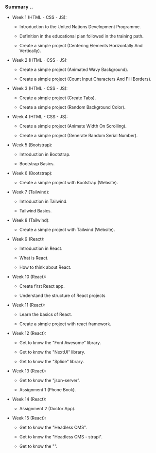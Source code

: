 ### Summary ..

- Week 1 (HTML - CSS - JS):

  - Introduction to the United Nations Development Programme.

  - Definition in the educational plan followed in the training path.

  - Create a simple project (Centering Elements Horizontally And Vertically).

- Week 2 (HTML - CSS - JS):

  - Create a simple project (Animated Wavy Background).

  - Create a simple project (Count Input Characters And Fill Borders).

- Week 3 (HTML - CSS - JS):

  - Create a simple project (Create Tabs).

  - Create a simple project (Random Background Color).

- Week 4 (HTML - CSS - JS):

  - Create a simple project (Animate Width On Scrolling).

  - Create a simple project (Generate Random Serial Number).

- Week 5 (Bootstrap):

  - Introduction in Bootstrap.

  - Bootstrap Basics.

- Week 6 (Bootstrap):

  - Create a simple project with Bootstrap (Website).

- Week 7 (Tailwind):

  - Introduction in Tailwind.

  - Tailwind Basics.

- Week 8 (Tailwind):

  - Create a simple project with Tailwind (Website).

- Week 9 (React):

  - Introduction in React.

  - What is React.

  - How to think about React.

- Week 10 (React):

  - Create first React app.

  - Understand the structure of React projects

- Week 11 (React):

  - Learn the basics of React.

  - Create a simple project with react framework.

- Week 12 (React):

  - Get to know the "Font Awesome" library.

  - Get to know the "NextUI" library.

  - Get to know the "Splide" library.

- Week 13 (React):

  - Get to know the "json-server".

  - Assignment 1 (Phone Book).

- Week 14 (React):

  - Assignment 2 (Doctor App).

- Week 15 (React):

  - Get to know the "Headless CMS".

  - Get to know the "Headless CMS - strapi".

  - Get to know the "".
